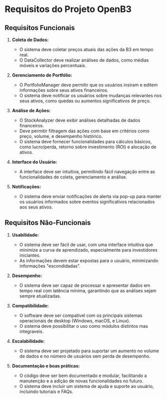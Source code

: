 # Requisitos do Projeto OpenB3

## Requisitos Funcionais

1. **Coleta de Dados:**
   - O sistema deve coletar preços atuais das ações da B3 em tempo real.
   - O DataCollector deve realizar análises de dados, como médias móveis e variações percentuais.

2. **Gerenciamento de Portfólio:**
   - O PortfolioManager deve permitir que os usuários insiram e editem informações sobre seus ativos financeiros.
   - O sistema deve notificar os usuários sobre mudanças relevantes nos seus ativos, como quedas ou aumentos significativos de preço.

3. **Análise de Ações:**
   - O StockAnalyzer deve exibir análises detalhadas de dados financeiros.
   - Deve permitir filtragem das ações com base em critérios como preço, volume, e desempenho histórico.
   - O sistema deve fornecer funcionalidades para cálculos básicos, como lucro/perda, retorno sobre investimento (ROI) e alocação de ativos.

4. **Interface do Usuário:**
   - A interface deve ser intuitiva, permitindo fácil navegação entre as funcionalidades de coleta, gerenciamento e análise.

5. **Notificações:**
   - O sistema deve enviar notificações de alerta via pop-up para manter os usuários informados sobre eventos significativos relacionados aos seus ativos.

## Requisitos Não-Funcionais

1. **Usabilidade:**
   - O sistema deve ser fácil de usar, com uma interface intuitiva que minimize a curva de aprendizado, especialmente para investidores iniciantes.
   - As informações devem estar expostas para o usuário, minimizando informações "escondidadas".

2. **Desempenho:**
   - O sistema deve ser capaz de processar e apresentar dados em tempo real com latência mínima, garantindo que as análises sejam sempre atualizadas.

3. **Compatibilidade:**
   - O software deve ser compatível com os principais sistemas operacionais de desktop (Windows, macOS, e Linux).
   - O sistema deve possibilitar o uso como módulos distintos mas integraveis.

4. **Escalabilidade:**
   - O sistema deve ser projetado para suportar um aumento no volume de dados e no número de usuários sem perda de desempenho.

5. **Documentação e boas práticas:**
   - O código deve ser bem documentado e modular, facilitando a manutenção e a adição de novas funcionalidades no futuro.
   - O sistema deve incluir um sistema de ajuda e suporte ao usuário, incluindo tutoriais e FAQs.
